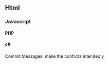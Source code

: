 ## Html
### Javascript
#### PHP
##### c#































Commit Messages: make the conflicts intendedly
